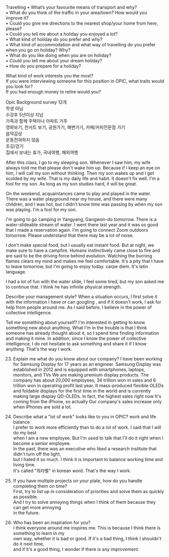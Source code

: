 Travelling
• What’s your favourite means of transport and why?  
• What do you think of the traffic in your area/town? How would you improve it?  
• Could you give me directions to the nearest shop/your home from here, please?  
• Could you tell me about a holiday you enjoyed a lot?  
• What kind of holiday do you prefer and why?  
• What kind of accommodation and what way of travelling do you prefer when you go on
holiday? Why?  
• What do you like doing when you are on holiday?  
• Could you tell me about your dream holiday?  
• How do you prepare for a holiday?  

What kind of work interests you the  most?  
If you were interviewing someone for this position in OPIC, what traits would you look for?  
If you had enough money to retire would you?  

Opic Background survey 12개  
학생 아님  
수강후 5년이상 지남  
가족과 함께 주택이나 아파트 거주  
영화보기, 컨서트 보기, 공원가기, 해변가기, 카페/커피전문점 가기  
음악감상  
운동전혀하지 않음  
조깅/걷기  
집에서 보내는 휴가, 국내여행, 해외여행  

After this class, I go to my sleeping son. Whenever I saw him,
my wife always told me that please don't wake him up.
Because if I keep an eye on him, I will call my son without thinking.
Then my son wakes up and I get scolded by my wife. That is my daily life
and habit. It doesn't fix well. I'm a fool for my son.
As long as my son studies hard, it will be great.

On the weekend, acquaintances came to play and played in the water.
There was a water playground near my house, and there were many
 children, and I was hot, but I didn't know time was passing by when
 my son was playing. I'm a fool for my son.

I'm going to go camping in Yangyang, Gangwon-do tomorrow. 
There is a water-slideable stream of water. 
I went there last year and it was so good that I made a reservation again.
I'm going to connect Zoom outdoors tomorrow.
Please understand that there may be a lot of noise.

I don't make special food, but I usually eat instant food. But at night, 
we make sure to have a campfire. Humans instinctively came close to fire
and are said to be the driving force behind evolution. Watching the burning
flames clears my mind and makes me feel comfortable. It's a pity that I have
to leave tomorrow, but I'm going to enjoy today. carpe diem. It's latin language.

I had a lot of fun with the water slide, I feel some tired, but my son asked me to
continue that. I think he has infinite physical strength. 

Describe your management style?
When a situation occurs, I first solve it with the information I have or can googling
, and if it doesn't work, I ask for help from people around me. As I said before,
I believe in the power of collective intelligence.

Tell me something about yourself?
I'm interested in getting to know something new about anything. What I'm in the trouble
is that I think someone has already thought about it, so I spend time finding information
and making it mine. In addition, since I know the power of collective intelligence,
I do not hesitate to ask something and share it if I know anything. That's the way I work.  

23. Explain me what do you know about our company?
I have been working for Samsung Display for 17 years as an engineer. Samsung Display was
established in 2012 and is equipped with smartphones, laptops, monitors, and TVs
We are making premium display products. The company has about 20,000 employees, 34 trillion
won in sales and 6 trillion won in operating profit last year.
It mass-produced flexible OLEDs and foldable displays for the first time in the world and
is currently making large display QD-OLEDs. In fact, the highest sales right now
It's coming from the iPhone, so actually Our company's sales increase only when iPhones are
sold a lot.  

24. Describe what a "lot of work" looks like to you in OPIC? work and life balance  
I prefer to work more efficiently than to do a lot of work. I said that I will do my best  
when I am a new employee. But I'm used to talk that I'll do it right when I become a senior employee.  
In the past, there was an executive who liked a research institute that didn't turn off the light,  
but I hated it so much. I think it is important to balance working time and living time.  
It's called "워라벨" in korean word. That's the way I work.  

25. If you have multiple projects on your plate, how do you handle completing them on time?  
First, try to list up in consideration of priorities and solve them as quickly as possible.  
And I try to solve annoying things when I think of them because they can get more annoying  
in the future.   

26. Who has been an inspiration for you?  
I think everyone around me inspires me. This is because I think there is something to learn in my  
own way, whether it is bad or good. If it's a bad thing, I think I shouldn't do it next time,  
and if it's a good thing, I wonder if there is any improvement.  
